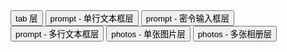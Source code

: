 <div class="layui-btn-container">
  <button type="button" class="layui-btn layui-btn-primary" lay-on="test-tips-tab">tab 层</button>
  <button type="button" class="layui-btn layui-btn-primary" lay-on="test-tips-prompt-0">prompt - 单行文本框层</button>
  <button type="button" class="layui-btn layui-btn-primary" lay-on="test-tips-prompt-1">prompt - 密令输入框层</button>
  <button type="button" class="layui-btn layui-btn-primary" lay-on="test-tips-prompt-2">prompt - 多行文本框层</button>
  <button type="button" class="layui-btn layui-btn-primary" lay-on="test-tips-photos-one">photos - 单张图片层</button>
  <button type="button" class="layui-btn layui-btn-primary" lay-on="test-tips-photos">photos - 多张相册层</button>
</div>

<!-- import layui --> 
<script>
layui.use(function(){
  var layer = layui.layer;
  var util = layui.util;

  // 事件
  util.on('lay-on', {
    'test-tips-tab': function(){
      layer.tab({
        area: ['600px', '300px'],
        tab: [{
          title: 'Title 1', 
          content: '<div style="padding: 16px;">tabs content 111</div>'
        }, {
          title: 'Title 2', 
          content: '<div style="padding: 16px;">tabs content 222</div>'
        }, {
          title: 'Title 3', 
          content: '<div style="padding: 16px;">tabs content 333</div>'
        }],
        shadeClose: true
      });
    },
    'test-tips-prompt-0': function(){
      layer.prompt({title: '请输入文本'}, function(value, index, elem){
        if(value === '') return elem.focus();
        layer.msg('获得：'+ util.escape(value)); // 显示 value
        // 关闭 prompt
        layer.close(index);
      });
    },
    'test-tips-prompt-1': function(){
      layer.prompt({title: '请输入密令', formType: 1}, function(value, index, elem){
        if(value === '') return elem.focus();
        layer.msg('获得：'+ util.escape(value)); // 显示 value
        // 关闭 prompt
        layer.close(index);
      });
    },
    'test-tips-prompt-2': function(){
      layer.prompt({title: '请输入文本', formType: 2}, function(value, index, elem){
        if(value === '') return elem.focus();
        layer.msg('获得：'+ util.escape(value)); // 显示 value
        // 关闭 prompt
        layer.close(index);
      });
    },
    'test-tips-photos-one': function(){
      layer.photos({
        photos: {
          "title": "Photos Demo",
          "start": 0,
          "data": [
            {
              "alt": "浩瀚宇宙",
              "pid": 5,
              "src": "https://unpkg.com/outeres/demo/outer-space.jpg",
            }
          ]
        },
        hideFooter: true // 是否隐藏底部栏 --- 2.8+
      });
    },
    'test-tips-photos': function(){
      layer.photos({
        photos: {
          "title": "Photos Demo",
          "start": 0,
          "data": [
            {
              "alt": "layer",
              "pid": 1,
              "src": "https://unpkg.com/outeres/demo/layer.png",
            },
            {
              "alt": "壁纸",
              "pid": 3,
              "src": "https://unpkg.com/outeres/demo/000.jpg",
            },
            {
              "alt": "浩瀚宇宙",
              "pid": 5,
              "src": "https://unpkg.com/outeres/demo/outer-space.jpg",
            }
          ]
        }
      });
    }
  })
});
</script>